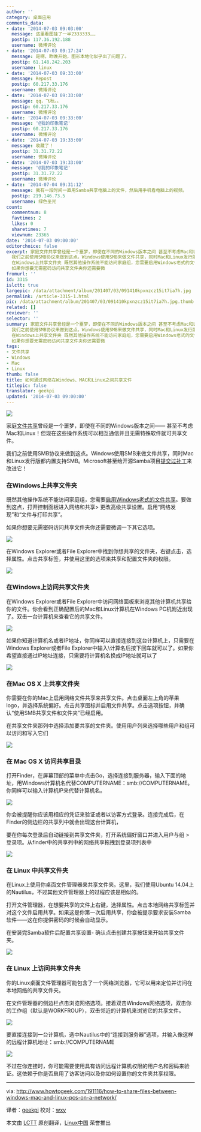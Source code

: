 ```yaml
---
author: ''
category: 桌面应用
comments_data:
- date: '2014-07-03 09:03:00'
  message: 这里看图挂了一半2333333……
  postip: 117.36.192.188
  username: 微博评论
- date: '2014-07-03 09:17:24'
  message: 是啊，昨晚开始，图形本地化似乎出了问题了。
  postip: 61.148.242.203
  username: linux
- date: '2014-07-03 09:33:00'
  message: Repost
  postip: 60.217.33.176
  username: 微博评论
- date: '2014-07-03 09:33:00'
  message: qq，飞秋。。
  postip: 60.217.33.176
  username: 微博评论
- date: '2014-07-03 09:33:00'
  message: '@我的印象笔记'
  postip: 60.217.33.176
  username: 微博评论
- date: '2014-07-03 19:33:00'
  message: 收藏了！
  postip: 31.31.72.22
  username: 微博评论
- date: '2014-07-03 19:33:00'
  message: '@我的印象笔记'
  postip: 31.31.72.22
  username: 微博评论
- date: '2014-07-04 09:31:12'
  message: 我有一段时间一直用Samba共享电脑上的文件，然后用手机看电脑上的视频。
  postip: 219.146.73.5
  username: 绿色圣光
count:
  commentnum: 8
  favtimes: 2
  likes: 0
  sharetimes: 7
  viewnum: 23365
date: '2014-07-03 09:00:00'
editorchoice: false
excerpt: 家庭文件共享曾经是一个噩梦，即使在不同的Windows版本之间 甚至不考虑Mac和Linux！但现在这些操作系统可以相互通信并且无需特殊软件就可共享文件。
  我们之前使用SMB协议来做到这点。Windows使用SMB来做文件共享，同时Mac和Linux发行版都内置支持SMB。Microsoft甚至给开源Samba项目提交过补丁来改进它！
  在Windows上共享文件夹 既然其他操作系统不能访问家庭组，您需要启用Windows老式的文件共享。要做到这点，打开控制面板进入网络和共享 更改高级共享设置。启用网络发现和文件与打印共享。
  如果你想要无需密码访问共享文件夹你还需要微
fromurl: ''
id: 3315
islctt: true
largepic: /data/attachment/album/201407/03/091410kpxnzcz15it7ia7h.jpg
permalink: /article-3315-1.html
pic: /data/attachment/album/201407/03/091410kpxnzcz15it7ia7h.jpg.thumb.jpg
related: []
reviewer: ''
selector: ''
summary: 家庭文件共享曾经是一个噩梦，即使在不同的Windows版本之间 甚至不考虑Mac和Linux！但现在这些操作系统可以相互通信并且无需特殊软件就可共享文件。
  我们之前使用SMB协议来做到这点。Windows使用SMB来做文件共享，同时Mac和Linux发行版都内置支持SMB。Microsoft甚至给开源Samba项目提交过补丁来改进它！
  在Windows上共享文件夹 既然其他操作系统不能访问家庭组，您需要启用Windows老式的文件共享。要做到这点，打开控制面板进入网络和共享 更改高级共享设置。启用网络发现和文件与打印共享。
  如果你想要无需密码访问共享文件夹你还需要微
tags:
- 文件共享
- Windows
- Mac
- Linux
thumb: false
title: 如何通过网络在Windows、MAC和Linux之间共享文件
titlepic: false
translator: geekpi
updated: '2014-07-03 09:00:00'
---
```


![](/data/attachment/album/201407/03/091410kpxnzcz15it7ia7h.jpg)


家庭[文件共享](http://www.howtogeek.com/166407/how-to-easily-share-files-between-nearby-computers/)曾经是一个噩梦，即使在不同的Windows版本之间—— 甚至不考虑Mac和Linux！但现在这些操作系统可以相互通信并且无需特殊软件就可共享文件。


我们之前使用SMB协议来做到这点。Windows使用SMB来做文件共享，同时Mac和Linux发行版都内置支持SMB。Microsoft甚至给开源Samba项目[提交过补丁](http://www.samba.org/samba/news/developers/ms-patch.html)来改进它！


### 在Windows上共享文件夹


既然其他操作系统不能访问家庭组，您需要[启用Windows老式的文件共享](http://www.howtogeek.com/school/windows-network-sharing/lesson3/)。要做到这点，打开控制面板进入网络和共享> 更改高级共享设置。启用“网络发现”和“文件与打印共享”。


如果你想要无需密码访问共享文件夹你还需要微调一下其它选项。


![](/data/attachment/album/201407/03/091427pl0ykgkjdyyolyjj.png)


在Windows Explorer或者File Explorer中找到你想共享的文件夹，右键点击，选择属性。点击共享标签，并使用这里的选项来共享和配置文件夹的权限。


![](/data/attachment/album/201407/03/091449ocw5x52j4u8u8x2u.png)


### 在Windows上访问共享文件夹


在Windows Explorer或者File Explorer中访问网络面板来浏览其他计算机共享给你的文件。你会看到正确配置后的Mac和Linux计算机在Windows PC机附近出现了。双击一台计算机来查看它的共享文件。


![](/data/attachment/album/201407/03/091458irr2aerq5sra3r52.png)


如果你知道计算机名或者IP地址，你同样可以直接连接到这台计算机上，只需要在Windows Explorer或者File Explorer中输入\计算名后按下回车就可以了。如果你希望直接通过IP地址连接，只需要将计算机名换成IP地址就可以了


![](/data/attachment/album/201407/03/091501ocx3536ng23dnbtn.png)


### 在Mac OS X 上共享文件夹


你需要在你的Mac上启用网络文件共享来共享文件。点击桌面左上角的苹果logo，并选择系统偏好。点击共享图标并启用文件共享。点击选项按钮，并确认“使用SMB共享文件和文件夹”已经启用。


在共享文件夹那列中选择添加要共享的文件夹。使用用户列来选择哪些用户和组可以访问和写入它们


![](/data/attachment/album/201407/03/091505tkktsd7ck45yryl4.png)


### 在 Mac OS X 访问共享目录


打开Finder，在屏幕顶部的菜单中点击Go，选择连接到服务器，输入下面的地址，用Windows计算机名代替COMPUTERNAME：smb://COMPUTERNAME。你同样可以输入计算机IP来代替计算机名。


![](/data/attachment/album/201407/03/091514jain6u5lb2vla602.png)


你会被提醒你应该用相应的凭证来验证或者以访客方式登录。连接完成后，在Finder的侧边栏的共享列中就会出现这台计算机，


要在你每次登录后自动链接到共享文件夹，打开系统偏好窗口并进入用户与组 > 登录项。从finder中的共享列中的网络共享拖拽到登录项列表中


![](/data/attachment/album/201407/03/091526au5u5bl6l5ht53tb.png)


### 在 Linux 中共享文件夹


在Linux上使用你桌面文件管理器来共享文件夹。这里，我们使用Ubuntu 14.04上的Nautilus，不过其他文件管理器上的过程应该是相似的。


打开文件管理器，在想要共享的文件上右键，选择属性。点击本地网络共享标签并对这个文件启用共享。如果这是你第一次启用共享，你会被提示要求安装Samba软件——这在你提供密码的时候会自动显示。


在安装完Samba软件后配置共享设置- 确认点击创建共享按钮来开始共享文件夹。


![](/data/attachment/album/201407/03/091536ielvhfhj3lhh1fce.png)


### 在 Linux 上访问共享文件夹


你的Linux桌面文件管理器可能包含了一个网络浏览器，它可以用来定位并访问在本地网络的共享文件夹。


在文件管理器的侧边栏点击浏览网络选项。接着双击Windows网络选项，双击你的工作组（默认是WORKFROUP），双击邻近的计算机来浏览它的共享文件。


![](/data/attachment/album/201407/03/091542m500ep7iib5ee9pe.png)


要直接连接到一台计算机，选中Nautilus中的“连接到服务器”选项，并输入像这样的远程计算机地址：smb://COMPUTERNAME


![](/data/attachment/album/201407/03/091551y982x293g5jzl28l.png)


不过在你连接时，你可能需要使用具有访问远程计算机权限的用户名和密码来验证。这依赖于你是否启用了访客访问以及你如何设置你的文件夹共享权限。




---


via: <http://www.howtogeek.com/191116/how-to-share-files-between-windows-mac-and-linux-pcs-on-a-network/>


译者：[geekpi](https://github.com/geekpi) 校对：[wxy](https://github.com/wxy)


本文由 [LCTT](https://github.com/LCTT/TranslateProject) 原创翻译，[Linux中国](http://linux.cn/) 荣誉推出